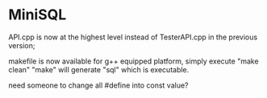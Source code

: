 MiniSQL
=======
API.cpp is now at the highest level instead of TesterAPI.cpp in the previous version;

makefile is now available for g++ equipped platform, simply execute "make clean" "make" will generate "sql" which is executable.

need someone to change all #define into const value?
